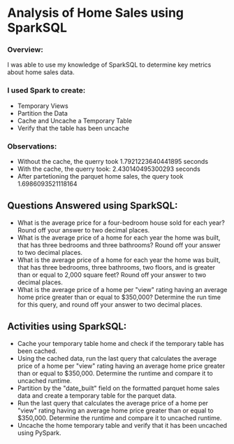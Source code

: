 # Analysis of Home Sales using SparkSQL

### Overview:
I was able to use my knowledge of SparkSQL to determine key metrics about home sales data.

### I used Spark to create:
- Temporary Views
- Partition the Data
- Cache and Uncache a Temporary Table
- Verify that the table has been uncache

### Observations:
- Without the cache, the querry took 1.7921223640441895 seconds
- With the cache, the querry took: 2.430140495300293 seconds
- After partetioning the parquet home sales, the query took 1.6986093521118164

## Questions Answered using SparkSQL:
- What is the average price for a four-bedroom house sold for each year? Round off your answer to two decimal places.
- What is the average price of a home for each year the home was built, that has three bedrooms and three bathrooms? Round off your answer to two decimal places.
- What is the average price of a home for each year the home was built, that has three bedrooms, three bathrooms, two floors, and is greater than or equal to 2,000 square feet? Round off your answer to two decimal places.
- What is the average price of a home per "view" rating having an average home price greater than or equal to $350,000? Determine the run time for this query, and round off your answer to two decimal places.

## Activities using SparkSQL:
-  Cache your temporary table home and check if the temporary table has been cached.
-  Using the cached data, run the last query that calculates the average price of a home per "view" rating having an average home price greater than or equal to $350,000. Determine the runtime and compare it to uncached runtime.
-  Partition by the "date_built" field on the formatted parquet home sales data and create a temporary table for the parquet data.
-  Run the last query that calculates the average price of a home per "view" rating having an average home price greater than or equal to $350,000. Determine the runtime and compare it to uncached runtime.
-  Uncache the home temporary table and verify that it has been uncached using PySpark.
